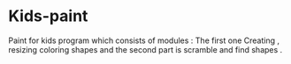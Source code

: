 # Kids-paint
Paint for kids program which consists of modules : The first one Creating , resizing coloring shapes and the second part is scramble and find shapes .
